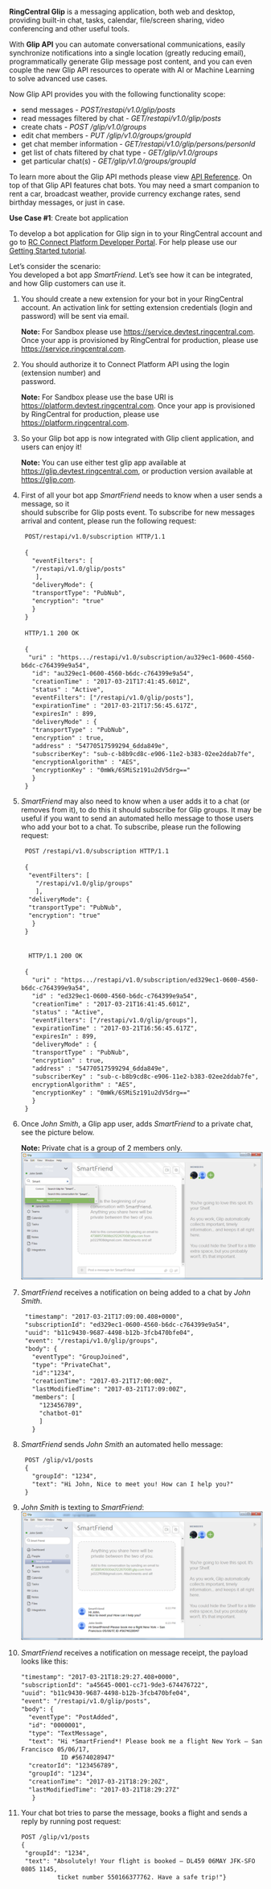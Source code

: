 **RingCentral Glip** is a messaging application, both web and desktop, providing built-in chat, tasks, calendar, file/screen sharing, video conferencing and other useful tools.

With **Glip API** you can automate conversational communications, easily synchronize notifications into a single location (greatly reducing email), programmatically generate Glip message post content, and you can even couple the new Glip API resources to operate with AI or Machine Learning to solve advanced use cases.

Now Glip API provides you with the following functionality scope:

- send messages  - *POST/restapi/v1.0/glip/posts*
- read messages filtered by chat  - *GET/restapi/v1.0/glip/posts*
- create chats - *POST /glip/v1.0/groups*
- edit chat members  - *PUT /glip/v1.0/groups/groupId*
- get chat member information - *GET/restapi/v1.0/glip/persons/personId*
- get list of chats filtered by chat type - *GET/glip/v1.0/groups*
- get particular chat(s) - *GET/glip/v1.0/groups/groupId*

To learn more about the Glip API methods please view [API Reference](https://developers.ringcentral.com/api-docs/latest/index.html). 
On top of that Glip API features chat bots. You may need a smart companion to rent a car, broadcast weather, provide currency exchange rates, send birthday messages, or just in case.

**Use Case #1**: Create bot application

To develop a bot application for Glip sign in to your RingCentral account and go to [RC Connect Platform Developer Portal](https://developers.ringcentral.com/my-account.html#/applications). For help please use our [Getting Started tutorial](https://developers.ringcentral.com/library/getting-started.html).

Let’s consider the scenario:  
You developed a bot app *SmartFriend*. Let’s see how it can be integrated, and how Glip customers can use it.

1. You should create a new extension for your bot in your RingCentral account. An activation 
   link for setting extension credentials (login and password) will be sent via email.

   **Note:** For Sandbox please use https://service.devtest.ringcentral.com. Once your app is provisioned by RingCentral for production, please use https://service.ringcentral.com. 

2. You should authorize it to Connect Platform API using the login (extension number) and       
   password.

   **Note:** For Sandbox please use the base URI is https://platform.devtest.ringcentral.com. Once your app is provisioned by RingCentral for production, please use https://platform.ringcentral.com.

3. So your Glip bot app is now integrated with Glip client application, and users can enjoy it!

   **Note:** You can use either test glip app available at https://glip.devtest.ringcentral.com, or production version available at https://glip.com.

4. First of all your bot app *SmartFriend* needs to know when a user sends a message, so it  
   should subscribe for Glip posts event. To subscribe for new messages arrival and content, please run the following request:


        POST/restapi/v1.0/subscription HTTP/1.1

        {
          "eventFilters": [
          "/restapi/v1.0/glip/posts"
           ],
          "deliveryMode": {
          "transportType": "PubNub",
          "encryption": "true"
          }
        }

        HTTP/1.1 200 OK

        {
         "uri" : "https.../restapi/v1.0/subscription/au329ec1-0600-4560-b6dc-c764399e9a54",
          "id": "au329ec1-0600-4560-b6dc-c764399e9a54",
          "creationTime" : "2017-03-21T17:41:45.601Z",
          "status" : "Active",
          "eventFilters": ["/restapi/v1.0/glip/posts"],
          "expirationTime" : "2017-03-21T17:56:45.617Z",
          "expiresIn" : 899,
          "deliveryMode" : {
          "transportType" : "PubNub",
          "encryption" : true,
          "address" : "54770517599294_6dda849e",
          "subscriberKey": "sub-c-b8b9cd8c-e906-11e2-b383-02ee2ddab7fe",
          "encryptionAlgorithm" : "AES",
          "encryptionKey" : "0mWk/6SMiSz191u2dV5drg=="
          }
        }
    

5. *SmartFriend* may also need to know when a user adds it to a chat (or removes from it), to do 
    this it should subscribe for Glip groups. It may be useful if you want to send an automated hello message to those users who add your bot to a chat. To subscribe, please run the following request:
  
    
        POST /restapi/v1.0/subscription HTTP/1.1

        {
         "eventFilters": [
           "/restapi/v1.0/glip/groups"
           ],
         "deliveryMode": {
         "transportType": "PubNub",
         "encryption": "true"
          }
        }


         HTTP/1.1 200 OK

        {
          "uri" : "https.../restapi/v1.0/subscription/ed329ec1-0600-4560-b6dc-c764399e9a54",
          "id" : "ed329ec1-0600-4560-b6dc-c764399e9a54",
          "creationTime" : "2017-03-21T16:41:45.601Z",
          "status" : "Active",
          "eventFilters": ["/restapi/v1.0/glip/groups"],
          "expirationTime" : "2017-03-21T16:56:45.617Z",
          "expiresIn" : 899,
          "deliveryMode" : {
          "transportType" : "PubNub",
          "encryption" : true,
          "address" : "54770517599294_6dda849e",
          "subscriberKey" : "sub-c-b8b9cd8c-e906-11e2-b383-02ee2ddab7fe",
          encryptionAlgorithm" : "AES",
          "encryptionKey" : "0mWk/6SMiSz191u2dV5drg=="
          }
        } 
    

6. Once *John Smith*, a Glip app user, adds *SmartFriend* to a private chat, see the picture 
   below.

   **Note:** Private chat is a group of 2 members only.
   ![Adding Bot](img/smartfriend.png)

7. *SmartFriend* receives a notification on being added to a chat by *John Smith*.

    
        "timestamp": "2017-03-21T17:09:00.408+0000",
        "subscriptionId": "ed329ec1-0600-4560-b6dc-c764399e9a54",
        "uuid": "b11c9430-9687-4498-b12b-3fcb470bfe04",
        "event": "/restapi/v1.0/glip/groups",
        "body": {
          "eventType": "GroupJoined",
          "type": "PrivateChat",
          "id":"1234",
          "creationTime": "2017-03-21T17:00:00Z",
          "lastModifiedTime": "2017-03-21T17:09:00Z",
          "members": [
            "123456789",
            "chatbot-01"
            ]
          }
    

8. *SmartFriend* sends *John Smith* an automated hello message:

    
        POST /glip/v1/posts
        {
          "groupId": "1234",
          "text": "Hi John, Nice to meet you! How can I help you?"
        }
    

9. *John Smith* is texting to *SmartFriend*:
   ![Send Message](img/smartfriendmessage.png)

10. *SmartFriend* receives a notification on message receipt, the payload looks like this:
  
      
        "timestamp": "2017-03-21T18:29:27.408+0000",
        "subscriptionId": "a45645-0001-cc71-9de3-674476722",
        "uuid": "b11c9430-9687-4498-b12b-3fcb470bfe04",
        "event": "/restapi/v1.0/glip/posts",
        "body": {
          "eventType": "PostAdded",
          "id": "0000001",
          "type": "TextMessage",
          "text": "Hi *SmartFriend*! Please book me a flight New York – San Francisco 05/06/17, 
                   ID #5674028947"
          "creatorId": "123456789",
          "groupId": "1234",
          "creationTime": "2017-03-21T18:29:20Z",
          "lastModifiedTime": "2017-03-21T18:29:27Z"
           }
    

11. Your chat bot tries to parse the message, books a flight and sends a reply by running post
    request:

    
        POST /glip/v1/posts
        {
         "groupId": "1234",
         "text": "Absolutely! Your flight is booked – DL459 06MAY JFK-SFO 0805 1145,
                  ticket number 550166377762. Have a safe trip!"}
    